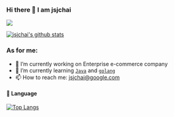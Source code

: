 ### Hi there 👋 I am jsjchai

![](https://komarev.com/ghpvc/?username=jsjchai)

[![jsjchai's github stats](https://github-readme-stats.vercel.app/api?username=jsjchai&show_icons=true)](https://github.com/anuraghazra/github-readme-stats)


### As for me:
- 🔭 I’m currently working on Enterprise e-commerce company
- 🌱 I’m currently learning [`Java`](https://github.com/topics/java) and [`golang`](https://github.com/topics/golang)
- 📫 How to reach me: jsjchai@google.com


####  :hammer:  Language

[![Top Langs](https://github-readme-stats.vercel.app/api/top-langs/?username=jsjchai&hide=html,css)](https://github.com/jsjchai)
